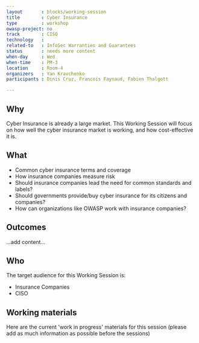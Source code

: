 ```yaml
---
layout       : blocks/working-session
title        : Cyber Insurance
type         : workshop
owasp-project: no
track        : CISO
technology   :
related-to   : InfoSec Warranties and Guarantees
status       : needs more content
when-day     : Wed
when-time    : PM-3
location     : Room-4
organizers   : Yan Kravchenko
participants : Dinis Cruz, Francois Faynaud, Fabien Thalgott

---
```


## Why

Cyber Insurance is already a large market. This Working Session will focus on how well the cyber insurance market is working, and how cost-effective it is.

## What

 - Common cyber insurance terms and coverage
 - How insurance companies measure risk
 - Should insurance companies lead the need for common standards and labels?
 - Should governments provide/buy cyber insurance for its citizens and companies?
 - How can organizations like OWASP work with insurance companies?
 
## Outcomes

...add content...

## Who

The target audience for this Working Session is:

 - Insurance Companies
 - CISO
 
## Working materials

Here are the current 'work in progress' materials for this session (please add as much information as possible before the sessions)
